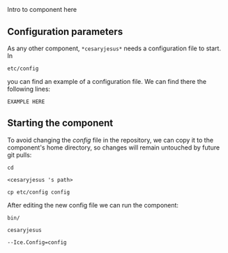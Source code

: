 ```
```
#
``` cesaryjesus
```
Intro to component here


## Configuration parameters
As any other component,
``` *cesaryjesus* ```
needs a configuration file to start. In

    etc/config

you can find an example of a configuration file. We can find there the following lines:

    EXAMPLE HERE

    
## Starting the component
To avoid changing the *config* file in the repository, we can copy it to the component's home directory, so changes will remain untouched by future git pulls:

    cd

``` <cesaryjesus 's path> ```

    cp etc/config config
    
After editing the new config file we can run the component:

    bin/

```cesaryjesus ```

    --Ice.Config=config
